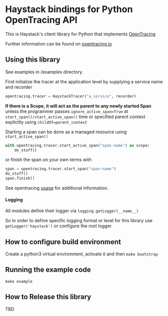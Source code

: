 # Haystack bindings for Python OpenTracing API
This is Haystack's client library for Python that implements [OpenTracing](https://github.com/opentracing/opentracing-python/)

Further information can be found on [opentracing.io](https://opentracing.io/) 

## Using this library
See examples in /examples directory. 

First initialize the tracer at the application level by supplying a service name and recorder
```python
opentracing.tracer = HaystackTracer("a_service", recorder)
```

**If there is a Scope, it will act as the parent to any newly started Span** unless the programmer passes 
`ignore_active_span=True` at `start_span()/start_active_span()` time or specified parent context explicitly using 
`childOf=parent_context`

Starting a span can be done as a managed resource using `start_active_span()`
```python
with opentracing.tracer.start_active_span("span-name") as scope:
    do_stuff()
```

or finish the span on your own terms with
```python
span = opentracing.tracer.start_span("span-name")
do_stuff()
span.finish()
```

See opentracing [usage](https://github.com/opentracing/opentracing-python/#usage) for additional information.

#### Logging
All modules define their logger via `logging.getLogger(__name__)`

So in order to define specific logging format or level for this library use `getLogger('haystack')` or configure the
root logger.

## How to configure build environment
Create a python3 virtual environment, activate it and then `make bootstrap`

## Running the example code
`make example`

## How to Release this library
TBD